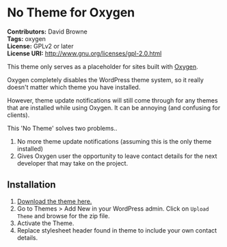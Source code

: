 # No Theme for Oxygen
**Contributors:** David Browne  
**Tags:** oxygen  
**License:** GPLv2 or later  
**License URI:** http://www.gnu.org/licenses/gpl-2.0.html

This theme only serves as a placeholder for sites built with [Oxygen](http://oxygenbuilder.com/).

Oxygen completely disables the WordPress theme system, so it really doesn't matter which theme you have installed.

However, theme update notifications will still come through for any themes that are installed while using Oxygen. It can be annoying (and confusing for clients).

This 'No Theme' solves two problems..

1. No more theme update notifications (assuming this is the only theme installed)
2. Gives Oxygen user the opportunity to leave contact details for the next developer that may take on the project.

## Installation ##

1. [Download the theme here.](https://github.com/wplit/no-theme/archive/master.zip)
2. Go to Themes > Add New in your WordPress admin. Click on `Upload Theme` and browse for the zip file.
3. Activate the Theme.
4. Replace stylesheet header found in theme to include your own contact details.
